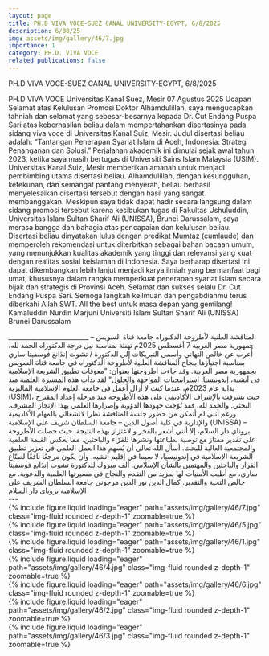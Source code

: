 ```yaml
---
layout: page
title: PH.D VIVA VOCE-SUEZ CANAL UNIVERSITY-EGYPT, 6/8/2025
description: 6/08/25
img: assets/img/gallery/46/7.jpg
importance: 1
category: PH.D. VIVA VOCE
related_publications: false
---
```

<p class="distill-post-title">PH.D VIVA VOCE-SUEZ CANAL UNIVERSITY-EGYPT, 6/8/2025</p>

PH.D VIVA VOCE Universitas Kanal Suez, Mesir 07 Agustus 2025 Ucapan Selamat atas Kelulusan Promosi Doktor Alhamdulillah, saya mengucapkan tahniah dan selamat yang sebesar-besarnya kepada Dr. Cut Endang Puspa Sari atas keberhasilan beliau dalam mempertahankan disertasinya pada sidang viva voce di Universitas Kanal Suiz, Mesir. Judul disertasi beliau adalah: “Tantangan Penerapan Syariat Islam di Aceh, Indonesia: Strategi Penanganan dan Solusi.” Perjalanan akademik ini dimulai sejak awal tahun 2023, ketika saya masih bertugas di Universiti Sains Islam Malaysia (USIM). Universitas Kanal Suiz, Mesir memberikan amanah untuk menjadi pembimbing utama disertasi beliau. Alhamdulillah, dengan kesungguhan, ketekunan, dan semangat pantang menyerah, beliau berhasil menyelesaikan disertasi tersebut dengan hasil yang sangat membanggakan. Meskipun saya tidak dapat hadir secara langsung dalam sidang promosi tersebut karena kesibukan tugas di Fakultas Ushuluddin, Universitas Islam Sultan Sharif Ali (UNISSA), Brunei Darussalam, saya merasa bangga dan bahagia atas pencapaian dan kelulusan beliau. Disertasi beliau dinyatakan lulus dengan predikat Mumtaz (cumlaude) dan memperoleh rekomendasi untuk diterbitkan sebagai bahan bacaan umum, yang menunjukkan kualitas akademik yang tinggi dan relevansi yang kuat dengan realitas sosial keislaman di Indonesia. Saya berharap disertasi ini dapat dikembangkan lebih lanjut menjadi karya ilmiah yang bermanfaat bagi umat, khususnya dalam rangka memperkuat penerapan syariat Islam secara bijak dan strategis di Provinsi Aceh. Selamat dan sukses selalu Dr. Cut Endang Puspa Sari. Semoga langkah keilmuan dan pengabdianmu terus diberkahi Allah SWT. All the best untuk masa depan yang gemilang! Kamaluddin Nurdin Marjuni Universiti Islam Sultan Sharif Ali (UNISSA) Brunei Darussalam 

<div class="rtl">
_________________________ المناقشة العلنية لأطروحة الدكتوراه جامعة قناة السويس – جمهورية مصر العربية 7 أغسطس 2025م تهنئة بمناسبة نيل درجة الدكتوراه الحمد لله، أُعرب عن خالص التهاني وأسمى التبريكات إلى الدكتورة / تشوت إندَانغ فوسفيتا ساري بمناسبة اجتيازها بنجاح المناقشة العلنية لأطروحة الدكتوراه في جامعة قناة السويس بجمهورية مصر العربية. وقد جاءت أطروحتها بعنوان: "معوقات تطبيق الشريعة الإسلامية في آتشيه، إندونيسيا: استراتيجيات المواجهة والحلول" لقد بدأت هذه المسيرة العلمية منذ بداية عام 2023م، عندما كنت لا أزال أعمل في جامعة العلوم الإسلامية الماليزية (USIM)، حيث تشرفت بالإشراف الأكاديمي على هذه الأطروحة منذ مرحلة إعداد المقترح البحثي. والحمد لله، فقد تُوّجت جهودها الدؤوبة وإصرارها العلمي بهذا الإنجاز المشرف. ورغم أنني لم أتمكن من حضور جلسة المناقشة نظرا لانشغالي بالمهام الأكاديمية والإدارية في كلية أصول الدين – جامعة السلطان شريف علي الإسلامية (UNISSA) – بروناي دار السلام، إلا أنني أشعر بالفخر والاعتزاز بهذه النتيجة. حيث حصلت الأطروحة على تقدير ممتاز مع توصية بطباعتها ونشرها للقرّاء والباحثين، مما يعكس القيمة العلمية والمجتمعية العالية للبحث. أسأل الله تعالى أن يُسهم هذا العمل العلمي في تعزيز تطبيق الشريعة الإسلامية في إندونيسيا، لا سيما في إقليم آتشيه، وأن يكون مرجعًا نافعًا لصنّاع القرار والباحثين والمهتمين بالشأن الإسلامي. ألف مبروك للدكتورة تشوت إندَانغ فوسفيتا ساري، مع أطيب الأمنيات لها بمزيد من التقدم والنجاح في مسيرتها العلمية والدعوية. مع خالص التحية والتقدير. كمال الدين نور الدين مرجوني جامعة السلطان الشريف علي الإسلامية بروناى دار السلام
</div>
---

<div class="row mt-3">
    <div class="col-sm mt-3 mt-md-0">
        {% include figure.liquid loading="eager" path="assets/img/gallery/46/7.jpg" class="img-fluid rounded z-depth-1" zoomable=true %}
    </div>
    <div class="col-sm mt-3 mt-md-0">
        {% include figure.liquid loading="eager" path="assets/img/gallery/46/5.jpg" class="img-fluid rounded z-depth-1" zoomable=true %}
    </div>
    <div class="col-sm mt-3 mt-md-0">
        {% include figure.liquid loading="eager" path="assets/img/gallery/46/1.jpg" class="img-fluid rounded z-depth-1" zoomable=true %}
    </div>
</div>
<div class="row mt-3">
    <div class="col-sm mt-3 mt-md-0">
        {% include figure.liquid loading="eager" path="assets/img/gallery/46/4.jpg" class="img-fluid rounded z-depth-1" zoomable=true %}
    </div>
    <div class="col-sm mt-3 mt-md-0">
        {% include figure.liquid loading="eager" path="assets/img/gallery/46/6.jpg" class="img-fluid rounded z-depth-1" zoomable=true %}
    </div>
</div>
<div class="row mt-3">
    <div class="col-sm mt-3 mt-md-0">
        {% include figure.liquid loading="eager" path="assets/img/gallery/46/2.jpg" class="img-fluid rounded z-depth-1" zoomable=true %}
    </div>
    <div class="col-sm mt-3 mt-md-0">
        {% include figure.liquid loading="eager" path="assets/img/gallery/46/3.jpg" class="img-fluid rounded z-depth-1" zoomable=true %}
    </div>
</div>